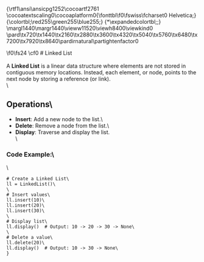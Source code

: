 {\rtf1\ansi\ansicpg1252\cocoartf2761
\cocoatextscaling0\cocoaplatform0{\fonttbl\f0\fswiss\fcharset0 Helvetica;}
{\colortbl;\red255\green255\blue255;}
{\*\expandedcolortbl;;}
\margl1440\margr1440\vieww11520\viewh8400\viewkind0
\pard\tx720\tx1440\tx2160\tx2880\tx3600\tx4320\tx5040\tx5760\tx6480\tx7200\tx7920\tx8640\pardirnatural\partightenfactor0

\f0\fs24 \cf0 # Linked List\
\
A **Linked List** is a linear data structure where elements are not stored in contiguous memory locations. Instead, each element, or node, points to the next node by storing a reference (or link).\
\
## Operations\
- **Insert**: Add a new node to the list.\
- **Delete**: Remove a node from the list.\
- **Display**: Traverse and display the list.\
\
### Code Example:\
\
```python\
# Create a Linked List\
ll = LinkedList()\
\
# Insert values\
ll.insert(10)\
ll.insert(20)\
ll.insert(30)\
\
# Display list\
ll.display()  # Output: 10 -> 20 -> 30 -> None\
\
# Delete a value\
ll.delete(20)\
ll.display()  # Output: 10 -> 30 -> None\
}